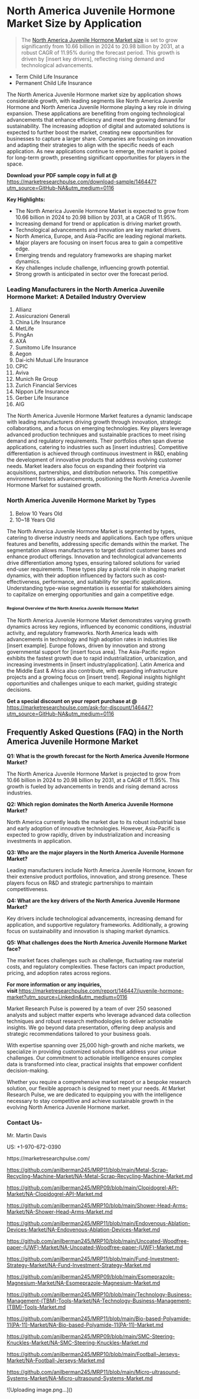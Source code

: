 <h1>North America Juvenile Hormone Market&nbsp;Size by Application</h1><blockquote><p>The <a href="https://marketresearchpulse.com/download-sample/146447?utm_source=GitHub-NA&amp;utm_medium=0116">North America Juvenile Hormone Market size</a> is set to grow significantly from 10.66 billion in 2024 to 20.98 billion by 2031, at a robust CAGR of 11.95% during the forecast period. This growth is driven by [insert key drivers], reflecting rising demand and technological advancements.</p></blockquote><ul><li>Term Child Life Insurance <li> Permanent Child Life Insurance</li></ul><p>The North America Juvenile Hormone market size by application shows considerable growth, with leading segments like North America Juvenile Hormone and North America Juvenile Hormone playing a key role in driving expansion. These applications are benefiting from ongoing technological advancements that enhance efficiency and meet the growing demand for sustainability. The increasing adoption of digital and automated solutions is expected to further boost the market, creating new opportunities for businesses to capture a larger share. Companies are focusing on innovation and adapting their strategies to align with the specific needs of each application. As new applications continue to emerge, the market is poised for long-term growth, presenting significant opportunities for players in the space.</p><p><strong>Download your PDF sample copy in full at @ </strong><a href="https://marketresearchpulse.com/download-sample/146447?utm_source=GitHub-NA&amp;utm_medium=0116">https://marketresearchpulse.com/download-sample/146447?utm_source=GitHub-NA&amp;utm_medium=0116</a></p><p><strong>Key Highlights: </strong></p><ul><li>The North America Juvenile Hormone Market is expected to grow from 10.66 billion in 2024 to 20.98 billion by 2031, at a CAGR of 11.95%.</li><li>Increasing demand for trend or application is driving market growth.</li><li>Technological advancements and innovation are key market drivers.</li><li>North America, Europe, and Asia-Pacific are leading regional markets.</li><li>Major players are focusing on insert focus area to gain a competitive edge.</li><li>Emerging trends and regulatory frameworks are shaping market dynamics.</li><li>Key challenges include challenge, influencing growth potential.</li><li>Strong growth is anticipated in sector over the forecast period.</li></ul><h3>Leading Manufacturers in the North America Juvenile Hormone Market: A Detailed Industry Overview</h3><ol><li>Allianz</li><li>Assicurazioni Generali</li><li>China Life Insurance</li><li>MetLife</li><li>PingAn</li><li>AXA</li><li>Sumitomo Life Insurance</li><li>Aegon</li><li>Dai-ichi Mutual Life Insurance</li><li>CPIC</li><li>Aviva</li><li>Munich Re Group</li><li>Zurich Financial Services</li><li>Nippon Life Insurance</li><li>Gerber Life Insurance</li><li>AIG</li></ol><div class="flex max-w-full flex-col flex-grow"><div class="min-h-8 text-message flex w-full flex-col items-end gap-2 whitespace-normal break-words [.text-message+&amp;]:mt-5" dir="auto" data-message-author-role="assistant" data-message-id="fd8432e4-4910-450d-b182-61b7bfb0a01f" data-message-model-slug="gpt-4o"><div class="flex w-full flex-col gap-1 empty:hidden first:pt-[3px]"><div class="markdown prose w-full break-words dark:prose-invert light"><p>The North America Juvenile Hormone Market features a dynamic landscape with leading manufacturers driving growth through innovation, strategic collaborations, and a focus on emerging technologies. Key players leverage advanced production techniques and sustainable practices to meet rising demand and regulatory requirements. Their portfolios often span diverse applications, catering to industries such as [insert industries]. Competitive differentiation is achieved through continuous investment in R&amp;D, enabling the development of innovative products that address evolving customer needs. Market leaders also focus on expanding their footprint via acquisitions, partnerships, and distribution networks. This competitive environment fosters advancements, positioning the North America Juvenile Hormone Market for sustained growth.</p></div></div></div></div><h3>North America Juvenile Hormone Market by Types</h3><ol><li>Below 10 Years Old <li> 10~18 Years Old</li></ol><div class="flex max-w-full flex-col flex-grow"><div class="min-h-8 text-message flex w-full flex-col items-end gap-2 whitespace-normal break-words [.text-message+&amp;]:mt-5" dir="auto" data-message-author-role="assistant" data-message-id="084470be-0bb7-4664-bddf-5156b4f41249" data-message-model-slug="gpt-4o-mini"><div class="flex w-full flex-col gap-1 empty:hidden first:pt-[3px]"><div class="markdown prose w-full break-words dark:prose-invert light"><p>The North America Juvenile Hormone Market is segmented by types, catering to diverse industry needs and applications. Each type offers unique features and benefits, addressing specific demands within the market. The segmentation allows manufacturers to target distinct customer bases and enhance product offerings. Innovation and technological advancements drive differentiation among types, ensuring tailored solutions for varied end-user requirements. These types play a pivotal role in shaping market dynamics, with their adoption influenced by factors such as cost-effectiveness, performance, and suitability for specific applications. Understanding type-wise segmentation is essential for stakeholders aiming to capitalize on emerging opportunities and gain a competitive edge.</p></div></div></div></div><h3><span style="font-size: 11px;">Regional Overview of the North America Juvenile Hormone Market</span></h3><div class="flex max-w-full flex-col flex-grow"><div class="min-h-8 text-message flex w-full flex-col items-end gap-2 whitespace-normal break-words [.text-message+&amp;]:mt-5" dir="auto" data-message-author-role="assistant" data-message-id="e9038762-ce64-4e30-91c9-9bd413514231" data-message-model-slug="gpt-4o-mini"><div class="flex w-full flex-col gap-1 empty:hidden first:pt-[3px]"><div class="markdown prose w-full break-words dark:prose-invert light"><p>The North America Juvenile Hormone Market demonstrates varying growth dynamics across key regions, influenced by economic conditions, industrial activity, and regulatory frameworks. North America leads with advancements in technology and high adoption rates in industries like [insert example]. Europe follows, driven by innovation and strong governmental support for [insert focus area]. The Asia-Pacific region exhibits the fastest growth due to rapid industrialization, urbanization, and increasing investments in [insert industry/application]. Latin America and the Middle East &amp; Africa also contribute, with expanding infrastructure projects and a growing focus on [insert trend]. Regional insights highlight opportunities and challenges unique to each market, guiding strategic decisions.</p></div></div></div></div><p><strong>Get a special discount on your report purchase at @ </strong><a href="https://marketresearchpulse.com/ask-for-discount/146447?utm_source=GitHub-NA&amp;utm_medium=0116">https://marketresearchpulse.com/ask-for-discount/146447?utm_source=GitHub-NA&amp;utm_medium=0116</a></p><h2>Frequently Asked Questions (FAQ) in the North America Juvenile Hormone Market</h2><p><strong>Q1: What is the growth forecast for the North America Juvenile Hormone Market?</strong></p><p>The North America Juvenile Hormone Market is projected to grow from 10.66 billion in 2024 to 20.98 billion by 2031, at a CAGR of 11.95%. This growth is fueled by advancements in trends and rising demand across industries.</p><p><strong>Q2: Which region dominates the North America Juvenile Hormone Market?</strong></p><p>North America currently leads the market due to its robust industrial base and early adoption of innovative technologies. However, Asia-Pacific is expected to grow rapidly, driven by industrialization and increasing investments in application.</p><p><strong>Q3: Who are the major players in the North America Juvenile Hormone Market?</strong></p><p>Leading manufacturers include North America Juvenile Hormone, known for their extensive product portfolios, innovation, and strong presence. These players focus on R&amp;D and strategic partnerships to maintain competitiveness.</p><p><strong>Q4: What are the key drivers of the North America Juvenile Hormone Market?</strong></p><p>Key drivers include technological advancements, increasing demand for application, and supportive regulatory frameworks. Additionally, a growing focus on sustainability and innovation is shaping market dynamics.</p><p><strong>Q5: What challenges does the North America Juvenile Hormone Market face?</strong></p><p>The market faces challenges such as challenge, fluctuating raw material costs, and regulatory complexities. These factors can impact production, pricing, and adoption rates across regions.</p><p><strong>For more information or any inquiries, visit&nbsp;</strong><a href="https://marketresearchpulse.com/report/146447/juvenile-hormone-market?utm_source=Linkedin&utm_medium=0116">https://marketresearchpulse.com/report/146447/juvenile-hormone-market?utm_source=Linkedin&utm_medium=0116</a></p><p>Market Research Pulse is powered by a team of over 250 seasoned analysts and subject matter experts who leverage advanced data collection techniques and robust research methodologies to deliver actionable insights. We go beyond data presentation, offering deep analysis and strategic recommendations tailored to your business goals.</p><p>With expertise spanning over 25,000 high-growth and niche markets, we specialize in providing customized solutions that address your unique challenges. Our commitment to actionable intelligence ensures complex data is transformed into clear, practical insights that empower confident decision-making.</p><p>Whether you require a comprehensive market report or a bespoke research solution, our flexible approach is designed to meet your needs. At Market Research Pulse, we are dedicated to equipping you with the intelligence necessary to stay competitive and achieve sustainable growth in the evolving North America Juvenile Hormone market.</p><h3><strong>Contact Us-</strong></h3><p>Mr. Martin Davis</p><p>US: +1-970-672-0390</p><p>https://marketresearchpulse.com/</p><p><a href="https://github.com/anilberman245/MRP11/blob/main/Metal-Scrap-Recycling-Machine-Market/NA-Metal-Scrap-Recycling-Machine-Market.md">https://github.com/anilberman245/MRP11/blob/main/Metal-Scrap-Recycling-Machine-Market/NA-Metal-Scrap-Recycling-Machine-Market.md</a></p><p><a href="https://github.com/anilberman245/MRP09/blob/main/Clopidogrel-API-Market/NA-Clopidogrel-API-Market.md">https://github.com/anilberman245/MRP09/blob/main/Clopidogrel-API-Market/NA-Clopidogrel-API-Market.md</a></p><p><a href="https://github.com/anilberman245/MRP10/blob/main/Shower-Head-Arms-Market/NA-Shower-Head-Arms-Market.md">https://github.com/anilberman245/MRP10/blob/main/Shower-Head-Arms-Market/NA-Shower-Head-Arms-Market.md</a></p><p><a href="https://github.com/anilberman245/MRP11/blob/main/Endovenous-Ablation-Devices-Market/NA-Endovenous-Ablation-Devices-Market.md">https://github.com/anilberman245/MRP11/blob/main/Endovenous-Ablation-Devices-Market/NA-Endovenous-Ablation-Devices-Market.md</a></p><p><a href="https://github.com/anilberman245/MRP10/blob/main/Uncoated-Woodfree-paper-(UWF)-Market/NA-Uncoated-Woodfree-paper-(UWF)-Market.md">https://github.com/anilberman245/MRP10/blob/main/Uncoated-Woodfree-paper-(UWF)-Market/NA-Uncoated-Woodfree-paper-(UWF)-Market.md</a></p><p><a href="https://github.com/anilberman245/MRP11/blob/main/Fund-Investment-Strategy-Market/NA-Fund-Investment-Strategy-Market.md">https://github.com/anilberman245/MRP11/blob/main/Fund-Investment-Strategy-Market/NA-Fund-Investment-Strategy-Market.md</a></p><p><a href="https://github.com/anilberman245/MRP09/blob/main/Esomeprazole-Magnesium-Market/NA-Esomeprazole-Magnesium-Market.md">https://github.com/anilberman245/MRP09/blob/main/Esomeprazole-Magnesium-Market/NA-Esomeprazole-Magnesium-Market.md</a></p><p><a href="https://github.com/anilberman245/MRP10/blob/main/Technology-Business-Management-(TBM)-Tools-Market/NA-Technology-Business-Management-(TBM)-Tools-Market.md">https://github.com/anilberman245/MRP10/blob/main/Technology-Business-Management-(TBM)-Tools-Market/NA-Technology-Business-Management-(TBM)-Tools-Market.md</a></p><p><a href="https://github.com/anilberman245/MRP11/blob/main/Bio-based-Polyamide-11(PA-11)-Market/NA-Bio-based-Polyamide-11(PA-11)-Market.md">https://github.com/anilberman245/MRP11/blob/main/Bio-based-Polyamide-11(PA-11)-Market/NA-Bio-based-Polyamide-11(PA-11)-Market.md</a></p><p><a href="https://github.com/anilberman245/MRP09/blob/main/SMC-Steering-Knuckles-Market/NA-SMC-Steering-Knuckles-Market.md">https://github.com/anilberman245/MRP09/blob/main/SMC-Steering-Knuckles-Market/NA-SMC-Steering-Knuckles-Market.md</a></p><p><a href="https://github.com/anilberman245/MRP10/blob/main/Football-Jerseys-Market/NA-Football-Jerseys-Market.md">https://github.com/anilberman245/MRP10/blob/main/Football-Jerseys-Market/NA-Football-Jerseys-Market.md</a></p><p><a href="https://github.com/anilberman245/MRP11/blob/main/Micro-ultrasound-Systems-Market/NA-Micro-ultrasound-Systems-Market.md">https://github.com/anilberman245/MRP11/blob/main/Micro-ultrasound-Systems-Market/NA-Micro-ultrasound-Systems-Market.md</a></p>
![Uploading image.png…]()
